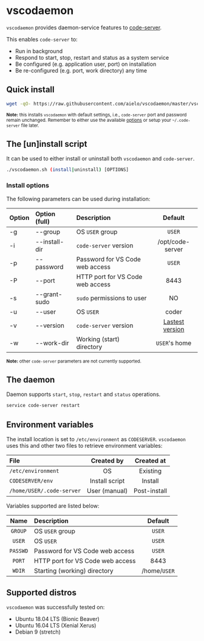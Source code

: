 # vscodaemon
`vscodaemon` provides daemon-service features to [code-server](https://github.com/cdr/code-server).

This enables `code-server` to:
- Run in background
- Respond to start, stop, restart and status as a system service
- Be configured (e.g. application user, port) on installation
- Be re-configured (e.g. port, work directory) any time

## Quick install
```sh
wget -qO- https://raw.githubusercontent.com/aielo/vscodaemon/master/vscodaemon.sh | bash -s install
```
<sub>**Note:** this installs `vscodaemon` with default settings, i.e., `code-server` port and password remain unchanged. Remember to either use the available [options](#Usage) or setup your `~/.code-server` file later.</sub>

## The \[un\]install script
It can be used to either install or uninstall both `vscodaemon` and `code-server`.
```sh
./vscodaemon.sh (install|uninstall) [OPTIONS]
```

### Install options

The following parameters can be used during installation:

| Option            | Option (full)            | Description                      | Default           |
| :---              | :---                     | :---                             | :---:             |
| -g                | --group                  | OS `USER` group                  | `USER`            |
| -i                | --install-dir            | `code-server` version            | /opt/code-server  |
| -p                | --password               | Password for VS Code web access  | `USER`            |
| -P                | --port                   | HTTP port for VS Code web access | 8443              |
| -s                | --grant-sudo             | `sudo` permissions to user       | NO                |
| -u                | --user                   | OS `USER`                        | coder             |
| -v                | --version                | `code-server` version            | [Lastest version](https://github.com/cdr/code-server/releases/latest) |
| -w                | --work-dir               | Working (start) directory        | `USER`'s home     |

<sub>**Note:** other `code-server` parameters are not currently supported.</sub>

## The daemon
Daemon supports `start`, `stop`, `restart` and `status` operations.
```sh
service code-server restart
```

## Environment variables

The install location is set to `/etc/environment` as `CODESERVER`.
`vscodaemon` uses this and other two files to retrieve environment variables:

| File                      | Created by     | Created at   |
| :---                      | :---:          | :---:        |
| `/etc/environment`        | OS             | Existing     |
| `CODESERVER/env`          | Install script | Install      |
| `/home/USER/.code-server` | User (manual)  | Post-install |

Variables supported are listed below:

| Name       | Description                      | Default      |
| :---:      | :---                             | :---:        |
| `GROUP`    | OS `USER` group                  | `USER`       |
| `USER`     | OS `USER`                        | `USER`       |
| `PASSWD`   | Password for VS Code web access  | `USER`       |
| `PORT`     | HTTP port for VS Code web access | 8443         |
| `WDIR`     | Starting (working) directory     | /home/`USER` |

## Supported distros
`vscodaemon` was successfully tested on:
- Ubuntu 18.04 LTS (Bionic Beaver)
- Ubuntu 16.04 LTS (Xenial Xerus)
- Debian 9 (stretch)

